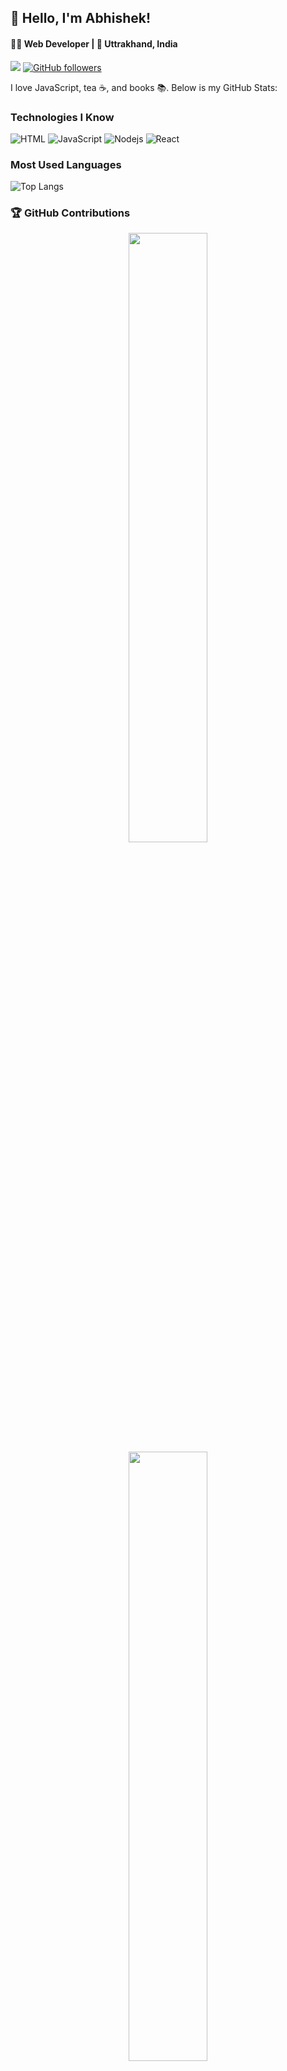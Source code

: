 
## 👋 Hello, I'm Abhishek!
#### 👨‍💻 Web Developer | 📍 Uttrakhand, India

![](https://api.visitorbadge.io/api/visitors?path=flash-abhi%2F10xclub.readme&label=🌍%20Total%20Visitors&countColor=%23263759&style=flat&labelStyle=none) [![GitHub followers](https://img.shields.io/github/followers/flash-abhi)](https://github.com/flash-abhi)

I love JavaScript, tea ☕, and books 📚. Below is my GitHub Stats:

<!-- Copy-paste in your Readme.md file -->
### Technologies I Know
![HTML](https://img.shields.io/badge/Html-orange?logo=HTML&logoColor=orange)
![JavaScript](https://img.shields.io/badge/javascript-yellow?logo=javascript&logoColor=yellow)
![Nodejs](https://img.shields.io/badge/Node.js-43853D?logo=node.js&logoColor=white)
![React](https://img.shields.io/badge/React-20232A?logo=react&logoColor=61DAFB)

### Most Used Languages

![Top Langs](https://github-readme-stats.vercel.app/api/top-langs/?username=flash-abhi\&layout=compact)

### 🏆 GitHub Contributions

<p align="center">
  <img height="50%" width="auto" src ="https://github-readme-stats.vercel.app/api?username=flash-abhi&show_icons=true&count_private=true&theme=darcula&hide_border=true&hide=issues,contribs&bg_color=00000000">
  <img height="50%" width="auto" src ="https://github-readme-stats.vercel.app/api/top-langs/?username=flash-abhi&layout=compact&hide_border=true&theme=darcula&bg_color=00000000&langs_count=6&hide=jupyter%20notebook,tex,css,php&exclude_repo=Pacman-AI">
</p>

